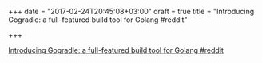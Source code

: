 +++
date = "2017-02-24T20:45:08+03:00"
draft = true
title = "Introducing Gogradle: a full-featured build tool for Golang  #reddit"

+++

<p><a href="https://t.co/rudP4gSLPB">Introducing Gogradle: a full-featured build tool for Golang  #reddit</a></p>
